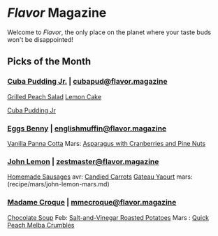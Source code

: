 # _Flavor_ Magazine

Welcome to _Flavor_, the only place on the planet where your taste buds won't be disappointed!

## Picks of the Month

### [Cuba Pudding Jr.](writer/cuba-pudding-jr.md) | cubapud@flavor.magazine

[Grilled Peach Salad](recipe/jan/grilled-peach-salad.md)
[Lemon Cake](recipe/feb/lemon-cake.md)

[Cuba Pudding Jr](recipe/apr/cuba-pudding-jr.md)

### [Eggs Benny](writer/eggs-benny.md) | englishmuffin@flavor.magazine

[Vanilla Panna Cotta](recipe/jan/vanilla-panna-cotta.md)
Mars: [Asparagus with Cranberries and Pine Nuts](recipe/mars/asparagus-with-cranberries-and-pine-nuts.md)

### [John Lemon](writer/john-lemon.md) | zestmaster@flavor.magazine

[Homemade Sausages](recipe/jan/homemade-sausages.md)
avr: [Candied Carrots](recipe/avr/candied-carrots.md)
[Gateau Yaourt](recipe/feb/gateau-yaourt.md)
mars: (recipe/mars/john-lemon-mars.md)

### [Madame Croque](writer/madame-croque.md) | mmecroque@flavor.magazine

[Chocolate Soup](recipe/jan/chocolate-soup.md)
Feb: [Salt-and-Vinegar Roasted Potatoes](recipe/feb/salt-and-vinegar-roasted-potatoes.md)
Mars : [Quick Peach Melba Crumbles](recipe/mars/quick-peach-melba-crumbles.md)
